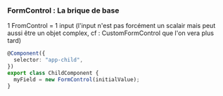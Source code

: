 ### FormControl&nbsp;: La brique de base

1 FromControl = 1 input (l'input n'est pas forcément un scalair mais peut aussi être un objet complex, cf&nbsp;: CustomFormControl que l'on vera plus tard)

```typescript
@Component({
  selector: "app-child",
})
export class ChildComponent {
  myField = new FormControl(initialValue);
}
```

```html

```
